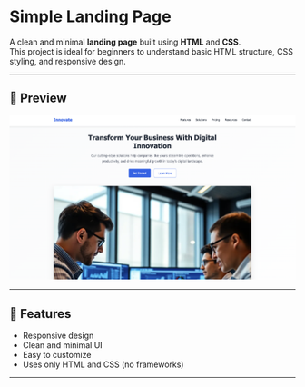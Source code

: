 # Simple Landing Page

A clean and minimal **landing page** built using **HTML** and **CSS**.  
This project is ideal for beginners to understand basic HTML structure, CSS styling, and responsive design.

---

## 📸 Preview
![Landing Page Preview](ss.png)  

---

## 🚀 Features
- Responsive design
- Clean and minimal UI
- Easy to customize
- Uses only HTML and CSS (no frameworks)

---
